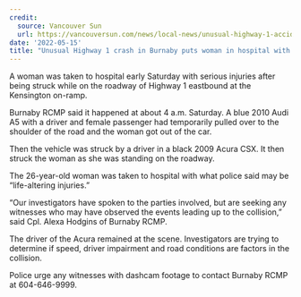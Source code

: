```yaml
---
credit:
  source: Vancouver Sun
  url: https://vancouversun.com/news/local-news/unusual-highway-1-accident-sends-woman-to-hospital-with-serious-injuries
date: '2022-05-15'
title: "Unusual Highway 1 crash in Burnaby puts woman in hospital with serious injuries"
---
```

A woman was taken to hospital early Saturday with serious injuries after being struck while on the roadway of Highway 1 eastbound at the Kensington on-ramp.

Burnaby RCMP said it happened at about 4 a.m. Saturday. A blue 2010 Audi A5 with a driver and female passenger had temporarily pulled over to the shoulder of the road and the woman got out of the car.

Then the vehicle was struck by a driver in a black 2009 Acura CSX. It then struck the woman as she was standing on the roadway.

The 26-year-old woman was taken to hospital with what police said may be “life-altering injuries.”

“Our investigators have spoken to the parties involved, but are seeking any witnesses who may have observed the events leading up to the collision,” said Cpl. Alexa Hodgins of Burnaby RCMP.

The driver of the Acura remained at the scene. Investigators are trying to determine if speed, driver impairment and road conditions are factors in the collision.

Police urge any witnesses with dashcam footage to contact Burnaby RCMP at 604-646-9999.
